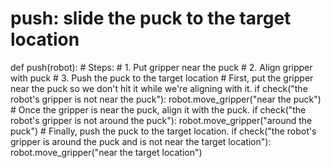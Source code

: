 # push: slide the puck to the target location
def push(robot):
    # Steps:
    #   1. Put gripper near the puck
    #   2. Align gripper with puck
    #   3. Push the puck to the target location
    # First, put the gripper near the puck so we don't hit it while we're aligning with it.
    if check("the robot's gripper is not near the puck"):
        robot.move_gripper("near the puck")
    # Once the gripper is near the puck, align it with the puck.
    if check("the robot's gripper is not around the puck"):
        robot.move_gripper("around the puck")
    # Finally, push the puck to the target location.
    if check("the robot's gripper is around the puck and is not near the target location"):
        robot.move_gripper("near the target location")